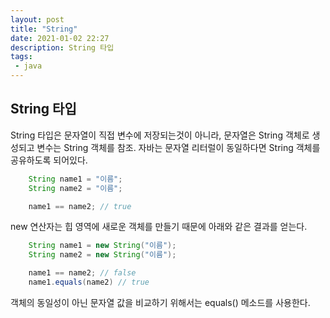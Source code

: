 ```yaml
---
layout: post   
title: "String"   
date: 2021-01-02 22:27   
description: String 타입   
tags: 
 - java
---
```


## String 타입

String 타입은 문자열이 직접 변수에 저장되는것이 아니라, 문자열은 String 객체로 생성되고 변수는 String 객체를 참조.
자바는 문자열 리터럴이 동일하다면 String 객체를 공유하도록 되어있다.
```java
    String name1 = "이름";
    String name2 = "이름";

    name1 == name2; // true
```

new 연산자는 힙 영역에 새로운 객체를 만들기 때문에 아래와 같은 결과를 얻는다.
```java
    String name1 = new String("이름");
    String name2 = new String("이름");

    name1 == name2; // false
    name1.equals(name2) // true
```
객체의 동일성이 아닌 문자열 값을 비교하기 위해서는 equals() 메소드를 사용한다. 